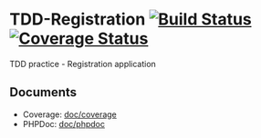 # TDD-Registration [![Build Status](https://travis-ci.org/tommey/TDD-Registration.png?branch=master)](https://travis-ci.org/tommey/TDD-Registration) [![Coverage Status](https://coveralls.io/repos/tommey/TDD-Registration/badge.png)](https://coveralls.io/r/tommey/TDD-Registration)

TDD practice - Registration application

## Documents

* Coverage: [doc/coverage](http://tommey.github.io/TDD-Registration/doc/coverage/index.html)
* PHPDoc: [doc/phpdoc](http://tommey.github.io/TDD-Registration/doc/phpdoc/index.html)
